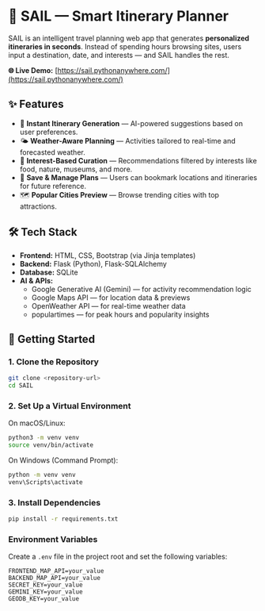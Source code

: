# 🌊 SAIL — Smart Itinerary Planner

SAIL is an intelligent travel planning web app that generates **personalized itineraries in seconds**. Instead of spending hours browsing sites, users input a destination, date, and interests — and SAIL handles the rest.

**🌐 Live Demo:** [https://sail.pythonanywhere.com/](https://sail.pythonanywhere.com/)


## ✨ Features

- 🧭 **Instant Itinerary Generation** — AI-powered suggestions based on user preferences.
- 🌤 **Weather-Aware Planning** — Activities tailored to real-time and forecasted weather.
- 🎯 **Interest-Based Curation** — Recommendations filtered by interests like food, nature, museums, and more.
- 💾 **Save & Manage Plans** — Users can bookmark locations and itineraries for future reference.
- 🗺 **Popular Cities Preview** — Browse trending cities with top attractions.

## 🛠 Tech Stack

- **Frontend:** HTML, CSS, Bootstrap (via Jinja templates)
- **Backend:** Flask (Python), Flask-SQLAlchemy
- **Database:** SQLite
- **AI & APIs:**
  - Google Generative AI (Gemini) — for activity recommendation logic
  - Google Maps API — for location data & previews
  - OpenWeather API — for real-time weather data
  - populartimes — for peak hours and popularity insights

## 🚀 Getting Started

### 1. Clone the Repository

```bash
git clone <repository-url>
cd SAIL
```

### 2. Set Up a Virtual Environment

On macOS/Linux:
```bash
python3 -m venv venv
source venv/bin/activate
```

On Windows (Command Prompt):
```bash
python -m venv venv
venv\Scripts\activate
```

### 3. Install Dependencies

```bash
pip install -r requirements.txt
```

### Environment Variables

Create a `.env` file in the project root and set the following variables:

```
FRONTEND_MAP_API=your_value
BACKEND_MAP_API=your_value
SECRET_KEY=your_value
GEMINI_KEY=your_value
GEODB_KEY=your_value
```